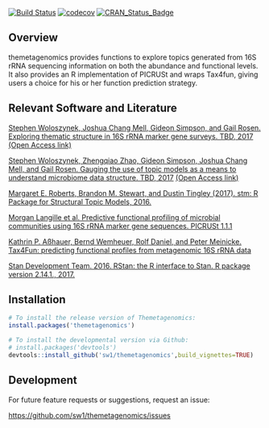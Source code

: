 
<!-- README.md is generated from README.Rmd. Please edit that file -->

[![Build Status](https://travis-ci.com/sw1/themetagenomics.svg?token=8r1TnJBy8TyidNrmbPpa&branch=master)](https://travis-ci.com/sw1/themetagenomics) [![codecov](https://codecov.io/gh/sw1/themetagenomics/branch/master/graph/badge.svg?token=pmjXMfuHrw)](https://codecov.io/gh/sw1/themetagenomics) [![CRAN\_Status\_Badge](http://www.r-pkg.org/badges/version/themetagenomics)](https://cran.r-project.org/package=themetagenomics)

Overview
--------

themetagenomics provides functions to explore topics generated from 16S rRNA sequencing information on both the abundance and functional levels. It also provides an R implementation of PICRUSt and wraps Tax4fun, giving users a choice for his or her function prediction strategy.

Relevant Software and Literature
--------------------------------

[Stephen Woloszynek, Joshua Chang Mell, Gideon Simpson, and Gail Rosen. Exploring thematic structure in 16S rRNA marker gene surveys. TBD, 2017](http://) [(Open Access link)](http://)

[Stephen Woloszynek, Zhengqiao Zhao, Gideon Simpson, Joshua Chang Mell, and Gail Rosen. Gauging the use of topic models as a means to understand microbiome data structure. TBD, 2017](http://) [(Open Access link)](http://)

[Margaret E. Roberts, Brandon M. Stewart, and Dustin Tingley (2017). stm: R Package for Structural Topic Models, 2016.](http://www.structuraltopicmodel.com)

[Morgan Langille et al. Predictive functional profiling of microbial communities using 16S rRNA marker gene sequences. PICRUSt 1.1.1](http://picrust.github.io/picrust/)

[Kathrin P. Aßhauer, Bernd Wemheuer, Rolf Daniel, and Peter Meinicke. Tax4Fun: predicting functional profiles from metagenomic 16S rRNA data](http://tax4fun.gobics.de/)

[Stan Development Team. 2016. RStan: the R interface to Stan. R package version 2.14.1., 2017.](http://mc-stan.org)

Installation
------------

``` r
# To install the release version of Themetagenomics:
install.packages('themetagenomics')

# To install the developmental version via Github:
# install.packages('devtools')
devtools::install_github('sw1/themetagenomics',build_vignettes=TRUE)
```

Development
-----------

For future feature requests or suggestions, request an issue:

<https://github.com/sw1/themetagenomics/issues>
